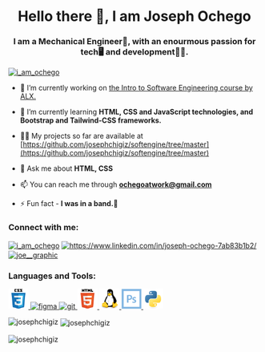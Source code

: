 <h1 align="center">Hello there 👋, I am Joseph Ochego</h1>
<h3 align="center">I am a Mechanical Engineer👷, with an enourmous passion for tech🖥️ and development👨‍💻.</h3>

<p align="left"> <a href="https://twitter.com/i_am_ochego" target="blank"><img src="https://img.shields.io/twitter/follow/i_am_ochego?logo=twitter&style=for-the-badge" alt="i_am_ochego" /></a> </p>

- 🔭 I’m currently working on [the Intro to Software Engineering course by ALX.](https://alxintrotoswe.com/)

- 🌱 I’m currently learning **HTML, CSS and JavaScript technologies, and Bootstrap and Tailwind-CSS frameworks.**

- 👨‍💻 My projects so far are available at [https://github.com/josephchigiz/softengine/tree/master](https://github.com/josephchigiz/softengine/tree/master)

- 💬 Ask me about **HTML, CSS**

- 📫 You can reach me through **ochegoatwork@gmail.com**

- ⚡ Fun fact - **I was in a band.🥁**

<h3 align="left">Connect with me:</h3>
<p align="left">
<a href="https://twitter.com/i_am_ochego" target="blank"><img align="center" src="https://raw.githubusercontent.com/rahuldkjain/github-profile-readme-generator/master/src/images/icons/Social/twitter.svg" alt="i_am_ochego" height="30" width="40" /></a>
<a href="https://linkedin.com/in/joseph-ochego-7ab83b1b2/" target="blank"><img align="center" src="https://raw.githubusercontent.com/rahuldkjain/github-profile-readme-generator/master/src/images/icons/Social/linked-in-alt.svg" alt="https://www.linkedin.com/in/joseph-ochego-7ab83b1b2/" height="30" width="40" /></a>
<a href="https://instagram.com/joe__graphic" target="blank"><img align="center" src="https://raw.githubusercontent.com/rahuldkjain/github-profile-readme-generator/master/src/images/icons/Social/instagram.svg" alt="joe__graphic" height="30" width="40" /></a>
</p>

<h3 align="left">Languages and Tools:</h3>
<p align="left"> <a href="https://www.w3schools.com/css/" target="_blank" rel="noreferrer"> <img src="https://raw.githubusercontent.com/devicons/devicon/master/icons/css3/css3-original-wordmark.svg" alt="css3" width="40" height="40"/> </a> <a href="https://www.figma.com/" target="_blank" rel="noreferrer"> <img src="https://www.vectorlogo.zone/logos/figma/figma-icon.svg" alt="figma" width="40" height="40"/> </a> <a href="https://git-scm.com/" target="_blank" rel="noreferrer"> <img src="https://www.vectorlogo.zone/logos/git-scm/git-scm-icon.svg" alt="git" width="40" height="40"/> </a> <a href="https://www.w3.org/html/" target="_blank" rel="noreferrer"> <img src="https://raw.githubusercontent.com/devicons/devicon/master/icons/html5/html5-original-wordmark.svg" alt="html5" width="40" height="40"/> </a> <a href="https://www.linux.org/" target="_blank" rel="noreferrer"> <img src="https://raw.githubusercontent.com/devicons/devicon/master/icons/linux/linux-original.svg" alt="linux" width="40" height="40"/> </a> <a href="https://www.photoshop.com/en" target="_blank" rel="noreferrer"> <img src="https://raw.githubusercontent.com/devicons/devicon/master/icons/photoshop/photoshop-line.svg" alt="photoshop" width="40" height="40"/> </a> <a href="https://www.python.org" target="_blank" rel="noreferrer"> <img src="https://raw.githubusercontent.com/devicons/devicon/master/icons/python/python-original.svg" alt="python" width="40" height="40"/> </a> </p>

<p><img align="left" src="https://github-readme-stats.vercel.app/api/top-langs?username=josephchigiz&theme=dark&show_icons=true&locale=en&layout=compact" alt="josephchigiz" /></p>

<p>&nbsp;<img align="center" src="https://github-readme-stats.vercel.app/api?username=josephchigiz&theme=dark&show_icons=true&locale=en" alt="josephchigiz" /></p>

<p><img align="center" src="https://github-readme-streak-stats.herokuapp.com/?user=josephchigiz&theme=dark&" alt="josephchigiz" /></p>
